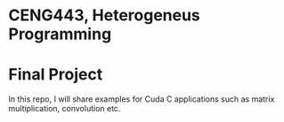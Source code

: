 # CENG443, Heterogeneus Programming
# Final Project

In this repo, I will share examples for Cuda C applications such as matrix multiplication, convolution etc.

